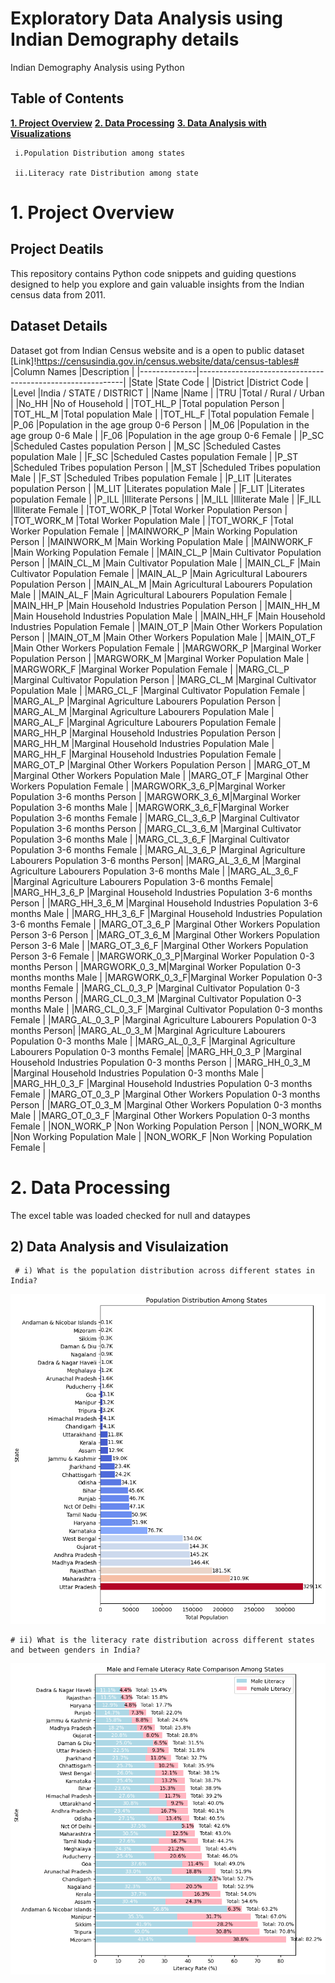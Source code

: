 # Exploratory Data Analysis using Indian Demography details
Indian Demography Analysis using Python

## Table of Contents
[**1. Project Overview**](#Overview)
[**2. Data Processing**](#process)
[**3. Data Analysis with Visualizations**](#analysis)
   
     i.Population Distribution among states
   
     ii.Literacy rate Distribution among state
     

# 1. Project Overview <a class="anchor" id="Overview"></a>

## Project Deatils
This repository contains Python code snippets and guiding questions designed to help you explore and gain valuable insights from the Indian census data from 2011.



## Dataset Details
Dataset got from Indian Census website and is a open to public dataset [Link]!https://censusindia.gov.in/census.website/data/census-tables#
|Column Names  |Description                                                |
|--------------|-----------------------------------------------------------|
|State         |State Code                                                 |
|District      |District Code                                              |
|Level         |India / STATE / DISTRICT                                   |
|Name          |Name                                                       |
|TRU           |Total / Rural  / Urban                                     |
|No_HH         |No of Household                                            |
|TOT_HL_P         |Total population Person                                    |
|TOT_HL_M         |Total population Male                                      |
|TOT_HL_F         |Total population Female                                    |
|P_06          |Population in the age group 0-6 Person                     |
|M_06          |Population in the age group 0-6 Male                       |
|F_06          |Population in the age group 0-6 Female                     |
|P_SC          |Scheduled Castes population Person                         |
|M_SC          |Scheduled Castes population Male                           |
|F_SC          |Scheduled Castes population Female                         |
|P_ST          |Scheduled Tribes population Person                         |
|M_ST          |Scheduled Tribes population Male                           |
|F_ST          |Scheduled Tribes population Female                         |
|P_LIT         |Literates population Person                                |
|M_LIT         |Literates population Male                                  |
|F_LIT         |Literates population Female                                |
|P_ILL         |Illiterate Persons                                         |
|M_ILL         |Illiterate Male                                            |
|F_ILL         |Illiterate Female                                          |
|TOT_WORK_P    |Total Worker Population Person                             |
|TOT_WORK_M    |Total Worker Population Male                               |
|TOT_WORK_F    |Total Worker Population Female                             |
|MAINWORK_P    |Main Working Population Person                             |
|MAINWORK_M    |Main Working Population Male                               |
|MAINWORK_F    |Main Working Population Female                             |
|MAIN_CL_P     |Main Cultivator Population Person                          |
|MAIN_CL_M     |Main Cultivator Population Male                            |
|MAIN_CL_F     |Main Cultivator Population Female                          |
|MAIN_AL_P     |Main Agricultural Labourers Population Person              |
|MAIN_AL_M     |Main Agricultural Labourers Population Male                |
|MAIN_AL_F     |Main Agricultural Labourers Population Female              |
|MAIN_HH_P     |Main Household Industries Population Person                |
|MAIN_HH_M     |Main Household Industries Population Male                  |
|MAIN_HH_F     |Main Household Industries Population Female                |
|MAIN_OT_P     |Main Other Workers Population Person                       |
|MAIN_OT_M     |Main Other Workers Population Male                         |
|MAIN_OT_F     |Main Other Workers Population Female                       |
|MARGWORK_P    |Marginal Worker Population Person                          |
|MARGWORK_M    |Marginal Worker Population Male                            |
|MARGWORK_F    |Marginal Worker Population Female                          |
|MARG_CL_P     |Marginal Cultivator Population Person                      |
|MARG_CL_M     |Marginal Cultivator Population Male                        |
|MARG_CL_F     |Marginal Cultivator Population Female                      |
|MARG_AL_P     |Marginal Agriculture Labourers Population Person           |
|MARG_AL_M     |Marginal Agriculture Labourers Population Male             |
|MARG_AL_F     |Marginal Agriculture Labourers Population Female           |
|MARG_HH_P     |Marginal Household Industries Population Person            |
|MARG_HH_M     |Marginal Household Industries Population Male              |
|MARG_HH_F     |Marginal Household Industries Population Female            |
|MARG_OT_P     |Marginal Other Workers Population Person                   |
|MARG_OT_M     |Marginal Other Workers Population Male                     |
|MARG_OT_F     |Marginal Other Workers Population Female                   |
|MARGWORK_3_6_P|Marginal Worker Population 3-6 months Person               |
|MARGWORK_3_6_M|Marginal Worker Population 3-6 months Male                 |
|MARGWORK_3_6_F|Marginal Worker Population 3-6 months Female               |
|MARG_CL_3_6_P |Marginal Cultivator Population 3-6 months Person           |
|MARG_CL_3_6_M |Marginal Cultivator Population 3-6 months Male             |
|MARG_CL_3_6_F |Marginal Cultivator Population 3-6 months Female           |
|MARG_AL_3_6_P |Marginal Agriculture Labourers Population 3-6 months Person|
|MARG_AL_3_6_M |Marginal Agriculture Labourers Population 3-6 months Male  |
|MARG_AL_3_6_F |Marginal Agriculture Labourers Population 3-6 months Female|
|MARG_HH_3_6_P |Marginal Household Industries Population 3-6 months Person |
|MARG_HH_3_6_M |Marginal Household Industries Population 3-6 months Male   |
|MARG_HH_3_6_F |Marginal Household Industries Population 3-6 months Female |
|MARG_OT_3_6_P |Marginal Other Workers Population Person 3-6 Person        |
|MARG_OT_3_6_M |Marginal Other Workers Population Person 3-6 Male          |
|MARG_OT_3_6_F |Marginal Other Workers Population Person 3-6 Female        |
|MARGWORK_0_3_P|Marginal Worker Population 0-3 months Person               |
|MARGWORK_0_3_M|Marginal Worker Population 0-3 months months Male          |
|MARGWORK_0_3_F|Marginal Worker Population 0-3 months Female               |
|MARG_CL_0_3_P |Marginal Cultivator Population 0-3 months Person           |
|MARG_CL_0_3_M |Marginal Cultivator Population 0-3 months Male             |
|MARG_CL_0_3_F |Marginal Cultivator Population 0-3 months Female           |
|MARG_AL_0_3_P |Marginal Agriculture Labourers Population 0-3 months Person|
|MARG_AL_0_3_M |Marginal Agriculture Labourers Population 0-3 months Male  |
|MARG_AL_0_3_F |Marginal Agriculture Labourers Population 0-3 months Female|
|MARG_HH_0_3_P |Marginal Household Industries Population 0-3 months Person |
|MARG_HH_0_3_M |Marginal Household Industries Population 0-3 months Male   |
|MARG_HH_0_3_F |Marginal Household Industries Population 0-3 months Female |
|MARG_OT_0_3_P |Marginal Other Workers Population 0-3 months Person        |
|MARG_OT_0_3_M |Marginal Other Workers Population 0-3 months Male          |
|MARG_OT_0_3_F |Marginal Other Workers Population 0-3 months Female        |
|NON_WORK_P    |Non Working Population Person                              |
|NON_WORK_M    |Non Working Population Male                                |
|NON_WORK_F    |Non Working Population Female                              |


# 2. Data Processing <a class="anchor" id="process"></a>
The excel table was loaded checked for null and dataypes

## 2) Data Analysis and Visulaization <a class="anchor" id="analysis"></a>
     # i) What is the population distribution across different states in India?
![Alt text](image.png)
  
    # ii) What is the literacy rate distribution across different states and between genders in India?
![Alt text](image-1.png)
